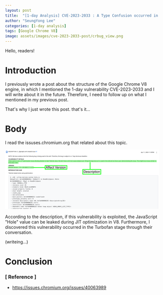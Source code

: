 ```yaml
---
layout: post
title:  "[1-day Analysis] CVE-2023-2033 : A Type Confusion occurred in the Turbofan stage of the Google Chrome V8 engine (for English)"
author: "SeungYong Lee"
categories: [1-day analysis]
tags: [Google Chrome V8]
image: assets/images/cve-2023-2033-post/crbug_view.png
---
```


Hello, readers!

# Introduction
I previously wrote a post about the structure of the Google Chrome V8 engine, in which I mentioned the 1-day vulnerability CVE-2023-2033 and I will write about it in the future. Therefore, I need to follow up on what I mentioned in my previous post.

That's why I just wrote this post. that's it...

# Body
I read the issuses.chromium.org that related about this topic.

<img src="assets/images/cve-2023-2033-post/crbug_view.png">

According to the description, if this vulnerability is exploited, the JavaScript "Hole" value can be leaked during JIT optimization in V8. 
Furthermore, I discovered this vulnerability occurred in the Turbofan stage through their conversation.


(writeing...)

# Conclusion

### [ Reference ]
- https://issues.chromium.org/issues/40063989